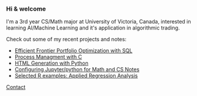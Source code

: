 ### Hi & welcome

I'm a 3rd year CS/Math major at University of Victoria, Canada, interested in learning AI/Machine Learning and it's application in algorithmic trading.

Check out some of my recent projects and notes:
- [Efficient Frontier Portfolio Optimization with SQL](https://github.com/CSC370-Project/portef/tree/19e17977b0b7aef54e11475532f2921a3ffb2aa1)
- [Process Managment with C](https://github.com/n4m3name/PMan-C)
- [HTML Generation with Python](https://github.com/n4m3name/Shapes-py)
- [Configuring Jupyter/python for Math and CS Notes](https://github.com/n4m3name/SENG265-Term-Project/blob/main/TPP-P2-V00907185-Evan-Strasdin.ipynb)
- [Selected R examples: Applied Regression Analysis](https://github.com/n4m3name/Regression-R)





[Contact](mailto:evn.strsdn@pm.me?subject=[GitHub])



<!--
**n4m3name/n4m3name** is a ✨ _special_ ✨ repository because its `README.md` (this file) appears on your GitHub profile.

Here are some ideas to get you started:

- 🔭 I’m currently working on ...
- 🌱 I’m currently learning ...
- 👯 I’m looking to collaborate on ...
- 🤔 I’m looking for help with ...
- 💬 Ask me about ...
- 📫 How to reach me: ...
- 😄 Pronouns: ...
- ⚡ Fun fact: ...
-->

